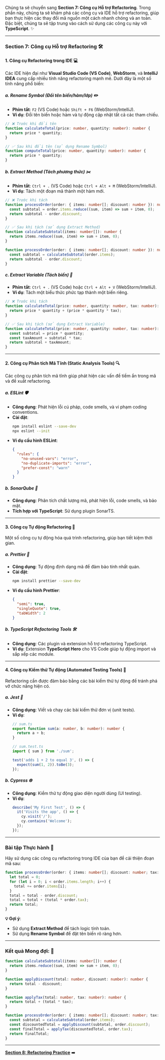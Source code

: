 Chúng ta sẽ chuyển sang **Section 7: Công cụ Hỗ trợ Refactoring**. Trong phần này, chúng ta sẽ khám phá các công cụ và IDE hỗ trợ refactoring, giúp bạn thực hiện các thay đổi mã nguồn một cách nhanh chóng và an toàn. Đặc biệt, chúng ta sẽ tập trung vào cách sử dụng các công cụ này với **TypeScript**. ✨

---

### **Section 7: Công cụ Hỗ trợ Refactoring** 🛠️

#### **1. Công cụ Refactoring trong IDE** 💻
Các IDE hiện đại như **Visual Studio Code (VS Code)**, **WebStorm**, và **IntelliJ IDEA** cung cấp nhiều tính năng refactoring mạnh mẽ. Dưới đây là một số tính năng phổ biến:

##### **a. Rename Symbol (Đổi tên biến/hàm/lớp)** ✏️
- **Phím tắt**: `F2` (VS Code) hoặc `Shift + F6` (WebStorm/IntelliJ).
- **Ví dụ**: Đổi tên biến hoặc hàm và tự động cập nhật tất cả các tham chiếu.

```typescript
// ❌ Trước khi đổi tên
function calculateTotal(price: number, quantity: number): number {
  return price * quantity;
}

// ✅ Sau khi đổi tên (sử dụng Rename Symbol)
function computeTotal(price: number, quantity: number): number {
  return price * quantity;
}
```

##### **b. Extract Method (Tách phương thức)** ✂️
- **Phím tắt**: `Ctrl + .` (VS Code) hoặc `Ctrl + Alt + M` (WebStorm/IntelliJ).
- **Ví dụ**: Tách một đoạn mã thành một hàm mới.

```typescript
// ❌ Trước khi tách
function processOrder(order: { items: number[]; discount: number }): number {
  const subtotal = order.items.reduce((sum, item) => sum + item, 0);
  return subtotal - order.discount;
}

// ✅ Sau khi tách (sử dụng Extract Method)
function calculateSubtotal(items: number[]): number {
  return items.reduce((sum, item) => sum + item, 0);
}

function processOrder(order: { items: number[]; discount: number }): number {
  const subtotal = calculateSubtotal(order.items);
  return subtotal - order.discount;
}
```

##### **c. Extract Variable (Tách biến)** 🧩
- **Phím tắt**: `Ctrl + .` (VS Code) hoặc `Ctrl + Alt + V` (WebStorm/IntelliJ).
- **Ví dụ**: Tách một biểu thức phức tạp thành một biến riêng.

```typescript
// ❌ Trước khi tách
function calculateTotal(price: number, quantity: number, tax: number): number {
  return price * quantity + (price * quantity * tax);
}

// ✅ Sau khi tách (sử dụng Extract Variable)
function calculateTotal(price: number, quantity: number, tax: number): number {
  const subtotal = price * quantity;
  const taxAmount = subtotal * tax;
  return subtotal + taxAmount;
}
```

---

#### **2. Công cụ Phân tích Mã Tĩnh (Static Analysis Tools)** 🔍
Các công cụ phân tích mã tĩnh giúp phát hiện các vấn đề tiềm ẩn trong mã và đề xuất refactoring.

##### **a. ESLint** 🛡️
- **Công dụng**: Phát hiện lỗi cú pháp, code smells, và vi phạm coding conventions.
- **Cài đặt**:
  ```bash
  npm install eslint --save-dev
  npx eslint --init
  ```
- **Ví dụ cấu hình ESLint**:
  ```json
  {
    "rules": {
      "no-unused-vars": "error",
      "no-duplicate-imports": "error",
      "prefer-const": "warn"
    }
  }
  ```

##### **b. SonarQube** 🧭
- **Công dụng**: Phân tích chất lượng mã, phát hiện lỗi, code smells, và bảo mật.
- **Tích hợp với TypeScript**: Sử dụng plugin SonarTS.

---

#### **3. Công cụ Tự động Refactoring** 🤖
Một số công cụ tự động hóa quá trình refactoring, giúp bạn tiết kiệm thời gian.

##### **a. Prettier** 🎨
- **Công dụng**: Tự động định dạng mã để đảm bảo tính nhất quán.
- **Cài đặt**:
  ```bash
  npm install prettier --save-dev
  ```
- **Ví dụ cấu hình Prettier**:
  ```json
  {
    "semi": true,
    "singleQuote": true,
    "tabWidth": 2
  }
  ```

##### **b. TypeScript Refactoring Tools** 🛠️
- **Công dụng**: Các plugin và extension hỗ trợ refactoring TypeScript.
- **Ví dụ**: Extension **TypeScript Hero** cho VS Code giúp tự động import và sắp xếp các module.

---

#### **4. Công cụ Kiểm thử Tự động (Automated Testing Tools)** 🧪
Refactoring cần được đảm bảo bằng các bài kiểm thử tự động để tránh phá vỡ chức năng hiện có.

##### **a. Jest** 🧾
- **Công dụng**: Viết và chạy các bài kiểm thử đơn vị (unit tests).
- **Ví dụ**:
  ```typescript
  // sum.ts
  export function sum(a: number, b: number): number {
    return a + b;
  }

  // sum.test.ts
  import { sum } from './sum';

  test('adds 1 + 2 to equal 3', () => {
    expect(sum(1, 2)).toBe(3);
  });
  ```

##### **b. Cypress** 🌐
- **Công dụng**: Kiểm thử tự động giao diện người dùng (UI testing).
- **Ví dụ**:
  ```typescript
  describe('My First Test', () => {
    it('Visits the app', () => {
      cy.visit('/');
      cy.contains('Welcome');
    });
  });
  ```

---

### **Bài tập Thực hành** 📝
Hãy sử dụng các công cụ refactoring trong IDE của bạn để cải thiện đoạn mã sau:
```typescript
function processOrder(order: { items: number[]; discount: number; tax: number }): number {
  let total = 0;
  for (let i = 0; i < order.items.length; i++) {
    total += order.items[i];
  }
  total = total - order.discount;
  total = total + (total * order.tax);
  return total;
}
```

**💡 Gợi ý**:
- Sử dụng **Extract Method** để tách logic tính toán.
- Sử dụng **Rename Symbol** để đặt tên biến rõ ràng hơn.

---

### **Kết quả Mong đợi**: 🎉
```typescript
function calculateSubtotal(items: number[]): number {
  return items.reduce((sum, item) => sum + item, 0);
}

function applyDiscount(total: number, discount: number): number {
  return total - discount;
}

function applyTax(total: number, tax: number): number {
  return total + (total * tax);
}

function processOrder(order: { items: number[]; discount: number; tax: number }): number {
  const subtotal = calculateSubtotal(order.items);
  const discountedTotal = applyDiscount(subtotal, order.discount);
  const finalTotal = applyTax(discountedTotal, order.tax);
  return finalTotal;
}
```

---

**[Section 8: Refactoring Practice](section8-refactoring-practice.md)** ➡️